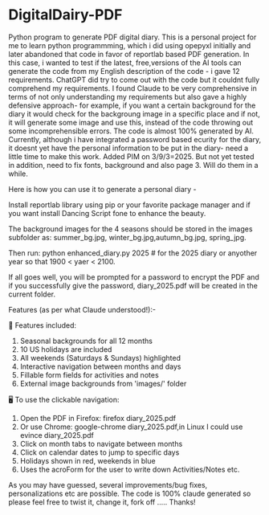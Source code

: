 # DigitalDairy-PDF
Python program to generate PDF digital diary.
This is a personal project for me to learn python programmming, which i did using opepyxl initially and later abandoned that code in favor of reportlab based PDF generation. In this case, i wanted to test if the latest, free,versions of the AI tools can generate the code from my English description of the code - i gave 12 requirements. ChatGPT did try to come out with the code but it couldnt fully comprehend my requirements. I found Claude to be very comprehensive in terms of not only understanding my requirements but also gave a highly defensive approach- for example, if you want a certain background for the diary it would check for the backgroung image in a specific place and if not, it will generate some image and use this, instead of the code throwing out some incomprehensible errors. The code is almost 100% generated by AI.
Currently, although i have integrated a password based ecurity for the diary, it doesnt yet have the personal information to be put in the diary- need a little time to make this work.
Added PIM on 3/9/3=2025. But not yet tested in addition, need to fix fonts, background and also page 3. Will do them in a while.

Here is how you can use it to generate a personal diary -

Install reportlab library using pip or your favorite package manager and if you want install Dancing Script fone to enhance the beauty.

The background images for the 4 seasons should be stored in the images subfolder as: summer_bg.jpg, winter_bg.jpg,autumn_bg.jpg, spring_jpg.

Then run: python enhanced_diary.py  2025 # for the 2025 diary or anyother year so that 1900 < yaer < 2100.

If all goes well, you will be prompted for a password to encrypt the PDF and if you successfully give the password, diary_2025.pdf will be created in the current folder.

Features (as per what Claude understood!):-


🎨 Features included:

   1. Seasonal backgrounds for all 12 months
   2. 10 US holidays are included
   3. All weekends (Saturdays & Sundays) highlighted
   4. Interactive navigation between months and days
   5. Fillable form fields for activities and notes 
   6. External image backgrounds from 'images/' folder

🖥️  To use the clickable navigation:
   1. Open the PDF in Firefox: firefox diary_2025.pdf
   2. Or use Chrome: google-chrome diary_2025.pdf,in Linux I could use evince diary_2025.pdf
   3. Click on month tabs to navigate between months
   4. Click on calendar dates to jump to specific days
   5. Holidays shown in red, weekends in blue
   6. Uses the acroForm for the user to write down Activities/Notes etc.

As you may have guessed, several improvements/bug fixes, personalizations etc are possible. The code is 100%  claude generated so please feel free to twist it, change it, fork off .....
Thanks!
